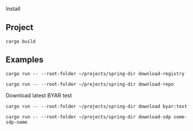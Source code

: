  Install

## Project

`cargo build`

## Examples

`cargo run -- --root-folder ~/projects/spring-dir download-registry`

`cargo run -- --root-folder ~/projects/spring-dir download-repo`

Download latest BYAR test

`cargo run -- --root-folder ~/projects/spring-dir download byar:test`



`cargo run -- --root-folder ~/projects/spring-dir download-sdp some-sdp-name`

<!--
WIP
Output:
- New output types: Interactive, Json, Piped (like Interactive but pipable to files), Silent and Auto

TODO:
Pool downloader:
- pool downloader tests without internet connectivity (save downloads to files)
- Pool downloader autofix files
- Back to fully async IO (file): use tokio::fs, figure out what was causing the partial write issue despite write_all

Commands:
- Refactor commands out of lib.rs, they're only sensible to have for the binary. We don't want library authors to use the command API
- Improve command naming: download-repo is especially deceptive

Downloader:
- Check validity of other metadata files too: save size & gz validity
- Auto-retry
- Option to not commit metadata downloads until pool finishes
- Option to download in parallel (?)
- Make it possible to specify the server URLs

Docs:
- Add description. What does this program do?
- Add --help to README.md
- Dual license with MIT & Apache
- Add contribution guidelines

 -->